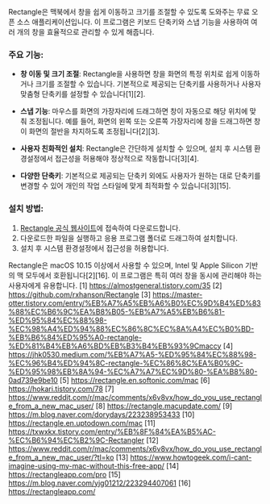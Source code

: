 Rectangle은 맥북에서 창을 쉽게 이동하고 크기를 조절할 수 있도록 도와주는 무료 오픈 소스 애플리케이션입니다. 이 프로그램은 키보드 단축키와 스냅 기능을 사용하여 여러 개의 창을 효율적으로 관리할 수 있게 해줍니다. 

### 주요 기능:

- **창 이동 및 크기 조절**: Rectangle을 사용하면 창을 화면의 특정 위치로 쉽게 이동하거나 크기를 조절할 수 있습니다. 기본적으로 제공되는 단축키를 사용하거나 사용자 맞춤형 단축키를 설정할 수 있습니다[1][2].

- **스냅 기능**: 마우스를 화면의 가장자리에 드래그하면 창이 자동으로 해당 위치에 맞춰 조정됩니다. 예를 들어, 화면의 왼쪽 또는 오른쪽 가장자리에 창을 드래그하면 창이 화면의 절반을 차지하도록 조정됩니다[2][3].

- **사용자 친화적인 설치**: Rectangle은 간단하게 설치할 수 있으며, 설치 후 시스템 환경설정에서 접근성을 허용해야 정상적으로 작동합니다[3][4].

- **다양한 단축키**: 기본적으로 제공되는 단축키 외에도 사용자가 원하는 대로 단축키를 변경할 수 있어 개인의 작업 스타일에 맞게 최적화할 수 있습니다[3][15].

### 설치 방법:

1. [Rectangle 공식 웹사이트](https://rectangleapp.com/)에 접속하여 다운로드합니다.
2. 다운로드한 파일을 실행하고 응용 프로그램 폴더로 드래그하여 설치합니다.
3. 설치 후 시스템 환경설정에서 접근성을 허용합니다.

Rectangle은 macOS 10.15 이상에서 사용할 수 있으며, Intel 및 Apple Silicon 기반의 맥 모두에서 호환됩니다[2][16]. 이 프로그램은 특히 여러 창을 동시에 관리해야 하는 사용자에게 유용합니다.
[1] https://almostgeneral.tistory.com/35
[2] https://github.com/rxhanson/Rectangle
[3] https://master-otter.tistory.com/entry/%EB%A7%A5%EB%A6%B0%EC%9D%B4%ED%83%88%EC%B6%9C%EA%B8%B05-%EB%A7%A5%EB%B6%81-%ED%95%84%EC%88%98-%EC%98%A4%ED%94%88%EC%86%8C%EC%8A%A4%EC%B0%BD-%EB%B6%84%ED%95%A0-rectangle-%ED%81%B4%EB%A6%BD%EB%B3%B4%EB%93%9Cmaccy
[4] https://jhk0530.medium.com/%EB%A7%A5-%ED%95%84%EC%88%98-%EC%96%B4%ED%94%8C-rectangle-%EC%86%8C%EA%B0%9C-%ED%95%98%EB%8A%94-%EC%A7%A7%EC%9D%80-%EA%B8%80-0ad739e9be10
[5] https://rectangle.en.softonic.com/mac
[6] https://hokari.tistory.com/78
[7] https://www.reddit.com/r/mac/comments/x6v8vx/how_do_you_use_rectangle_from_a_new_mac_user/
[8] https://rectangle.macupdate.com/
[9] https://m.blog.naver.com/dorydays/223238953433
[10] https://rectangle.en.uptodown.com/mac
[11] https://txwxkx.tistory.com/entry/%EB%8F%84%EA%B5%AC-%EC%B6%94%EC%B2%9C-Rectangler
[12] https://www.reddit.com/r/mac/comments/x6v8vx/how_do_you_use_rectangle_from_a_new_mac_user/?tl=ko
[13] https://www.howtogeek.com/i-cant-imagine-using-my-mac-without-this-free-app/
[14] https://rectangleapp.com/pro
[15] https://m.blog.naver.com/yjg01212/223294407061
[16] https://rectangleapp.com/
